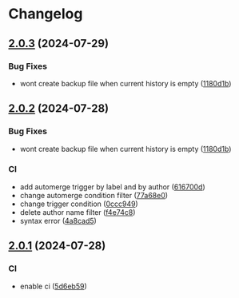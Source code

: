 # Changelog

## [2.0.3](https://github.com/KirisameVanilla/SnowbreakGachaExport/compare/v2.0.2...v2.0.3) (2024-07-29)


### Bug Fixes

* wont create backup file when current history is empty ([1180d1b](https://github.com/KirisameVanilla/SnowbreakGachaExport/commit/1180d1b12ff55dbd44b7bdd576dbe6a39052b483))

## [2.0.2](https://github.com/Makstein/SnowbreakGachaExport/compare/v2.0.1...v2.0.2) (2024-07-28)


### Bug Fixes

* wont create backup file when current history is empty ([1180d1b](https://github.com/Makstein/SnowbreakGachaExport/commit/1180d1b12ff55dbd44b7bdd576dbe6a39052b483))


### CI

* add automerge trigger by label and by author ([616700d](https://github.com/Makstein/SnowbreakGachaExport/commit/616700d9fb1bf51d554e3281baa311c79aaff78a))
* change automerge condition filter ([77a68e0](https://github.com/Makstein/SnowbreakGachaExport/commit/77a68e01d80f377e23729a91c249fabeb1ab01b5))
* change trigger condition ([0ccc949](https://github.com/Makstein/SnowbreakGachaExport/commit/0ccc949ebcdae878c22042c6b4d5b129f41a0818))
* delete author name filter ([f4e74c8](https://github.com/Makstein/SnowbreakGachaExport/commit/f4e74c875acbedef93373966e34ca7e8bfc1adf1))
* syntax error ([4a8cad5](https://github.com/Makstein/SnowbreakGachaExport/commit/4a8cad5c085e68471ba7369222fa7c88280f1353))

## [2.0.1](https://github.com/Makstein/SnowbreakGachaExport/compare/v2.0.0...v2.0.1) (2024-07-28)


### CI

* enable ci ([5d6eb59](https://github.com/Makstein/SnowbreakGachaExport/commit/5d6eb59b692fa950ba1d19639d85a0027a1cac29))
